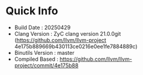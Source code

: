 # Quick Info
* Build Date : 20250429
* Clang Version : ZyC clang version 21.0.0git (https://github.com/llvm/llvm-project 4e175b889669b430113ce0216e0ee1fe7884889c)
* Binutils Version : master
* Compiled Based : https://github.com/llvm/llvm-project/commit/4e175b88

